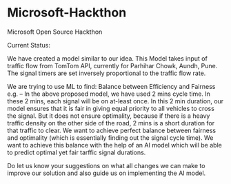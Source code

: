 # Microsoft-Hackthon
Microsoft Open Source Hackthon

Current Status:

We have created a model similar to our idea. This Model takes input of traffic flow from TomTom API, currently for Parhihar Chowk, Aundh, Pune. The signal timers are set inversely proportional to the traffic flow rate.


We are trying to use ML to find:
Balance between Efficiency and Fairness
e.g. – In the above proposed model, we have used 2 mins cycle time. In these 2 mins, each signal will be on at-least once. In this 2 min duration, our model ensures that it is fair in giving equal priority to all vehicles to cross the signal. But it does not ensure optimality, because if there is a heavy traffic density on the other side of the road, 2 mins is a short duration for that traffic to clear. We want to achieve perfect balance between fairness and optimality (which is essentially finding out the signal cycle time).
We want to achieve this balance with the help of an AI model which will be able to predict optimal yet fair tarffic signal durations.


Do let us know your suggestions on what all changes we can make to improve our solution and also guide us on implementing the AI model.
